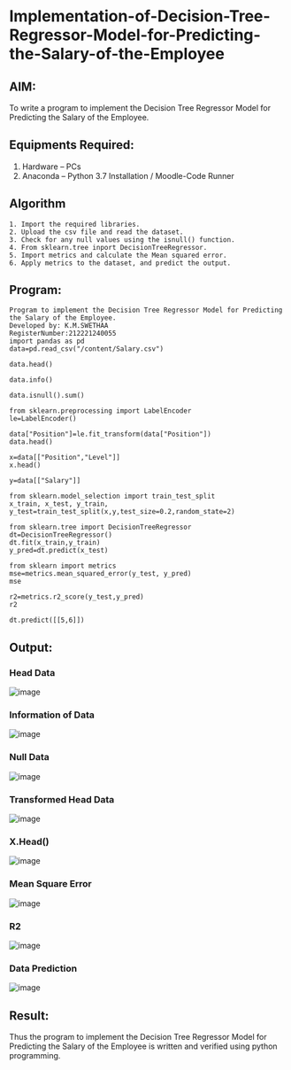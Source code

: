 # Implementation-of-Decision-Tree-Regressor-Model-for-Predicting-the-Salary-of-the-Employee

## AIM:
To write a program to implement the Decision Tree Regressor Model for Predicting the Salary of the Employee.

## Equipments Required:
1. Hardware – PCs
2. Anaconda – Python 3.7 Installation / Moodle-Code Runner

## Algorithm
```
1. Import the required libraries.
2. Upload the csv file and read the dataset.
3. Check for any null values using the isnull() function.
4. From sklearn.tree inport DecisionTreeRegressor.
5. Import metrics and calculate the Mean squared error.
6. Apply metrics to the dataset, and predict the output.
```
## Program:
```
Program to implement the Decision Tree Regressor Model for Predicting the Salary of the Employee.
Developed by: K.M.SWETHAA 
RegisterNumber:212221240055
import pandas as pd
data=pd.read_csv("/content/Salary.csv")

data.head()

data.info()

data.isnull().sum()

from sklearn.preprocessing import LabelEncoder
le=LabelEncoder()

data["Position"]=le.fit_transform(data["Position"])
data.head()

x=data[["Position","Level"]]
x.head()

y=data[["Salary"]]

from sklearn.model_selection import train_test_split
x_train, x_test, y_train, y_test=train_test_split(x,y,test_size=0.2,random_state=2)

from sklearn.tree import DecisionTreeRegressor
dt=DecisionTreeRegressor()
dt.fit(x_train,y_train)
y_pred=dt.predict(x_test)

from sklearn import metrics
mse=metrics.mean_squared_error(y_test, y_pred)
mse

r2=metrics.r2_score(y_test,y_pred)
r2

dt.predict([[5,6]])
```

## Output:
### Head Data
![image](https://user-images.githubusercontent.com/94228215/172994847-509fbfc1-e5f7-410e-b35b-33659f8ce2c4.png)

### Information of Data
![image](https://user-images.githubusercontent.com/94228215/172994860-84140b73-e49e-4323-bb9c-d7fa9d6e8381.png)

### Null Data
![image](https://user-images.githubusercontent.com/94228215/172994880-b8b1f88f-79f2-4ba7-a22d-fafca6b2e111.png)

### Transformed Head Data
![image](https://user-images.githubusercontent.com/94228215/172994901-14035105-077d-4eb5-91e8-187bee5eed5c.png)

### X.Head()
![image](https://user-images.githubusercontent.com/94228215/172994913-236a7a43-688d-456b-8479-f24a50a33bd6.png)

### Mean Square Error
![image](https://user-images.githubusercontent.com/94228215/172994928-e1d8362e-4662-4bec-8afa-4e1ba8e71010.png)

### R2
![image](https://user-images.githubusercontent.com/94228215/172994951-912ec241-31f2-46a8-bf12-abd42e45601c.png)

### Data Prediction
![image](https://user-images.githubusercontent.com/94228215/172994964-8639d547-494b-4d6e-8ec5-73f966154b06.png)



## Result:
Thus the program to implement the Decision Tree Regressor Model for Predicting the Salary of the Employee is written and verified using python programming.
